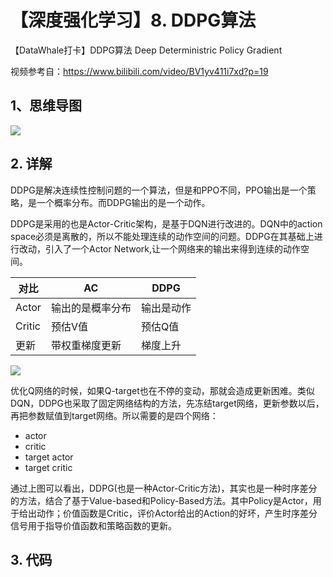 # 【深度强化学习】8. DDPG算法

【DataWhale打卡】DDPG算法 Deep Deterministric Policy Gradient

视频参考自：https://www.bilibili.com/video/BV1yv411i7xd?p=19



## 1、思维导图

![](https://img-blog.csdnimg.cn/20201107105717989.png?x-oss-process=image/watermark,type_ZmFuZ3poZW5naGVpdGk,shadow_10,text_aHR0cHM6Ly9ibG9nLmNzZG4ubmV0L0REX1BQX0pK,size_16,color_FFFFFF,t_70#pic_center)

## 2. 详解

DDPG是解决连续性控制问题的一个算法，但是和PPO不同，PPO输出是一个策略，是一个概率分布。而DDPG输出的是一个动作。

DDPG是采用的也是Actor-Critic架构，是基于DQN进行改进的。DQN中的action space必须是离散的，所以不能处理连续的动作空间的问题。DDPG在其基础上进行改动，引入了一个Actor Network,让一个网络来的输出来得到连续的动作空间。

| 对比   | AC               | DDPG       |
| ------ | ---------------- | ---------- |
| Actor  | 输出的是概率分布 | 输出是动作 |
| Critic | 预估V值          | 预估Q值    |
| 更新   | 带权重梯度更新   | 梯度上升   |

![](https://img-blog.csdnimg.cn/20201107121658876.png?x-oss-process=image/watermark,type_ZmFuZ3poZW5naGVpdGk,shadow_10,text_aHR0cHM6Ly9ibG9nLmNzZG4ubmV0L0REX1BQX0pK,size_16,color_FFFFFF,t_70#pic_center)

优化Q网络的时候，如果Q-target也在不停的变动，那就会造成更新困难。类似DQN，DDPG也采取了固定网络结构的方法，先冻结target网络，更新参数以后，再把参数赋值到target网络。所以需要的是四个网络：

- actor
- critic
- target actor
- target critic

通过上图可以看出，DDPG(也是一种Actor-Critic方法)，其实也是一种时序差分的方法，结合了基于Value-based和Policy-Based方法。其中Policy是Actor，用于给出动作；价值函数是Critic，评价Actor给出的Action的好坏，产生时序差分信号用于指导价值函数和策略函数的更新。

## 3. 代码

















